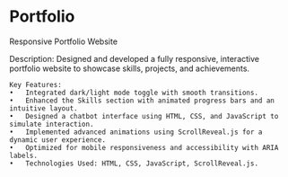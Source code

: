 # Portfolio
Responsive Portfolio Website

Description: Designed and developed a fully responsive, interactive portfolio website to showcase skills, projects, and achievements.

	Key Features:
	•	Integrated dark/light mode toggle with smooth transitions.
	•	Enhanced the Skills section with animated progress bars and an intuitive layout.
	•	Designed a chatbot interface using HTML, CSS, and JavaScript to simulate interaction.
	•	Implemented advanced animations using ScrollReveal.js for a dynamic user experience.
	•	Optimized for mobile responsiveness and accessibility with ARIA labels.
	•	Technologies Used: HTML, CSS, JavaScript, ScrollReveal.js.
